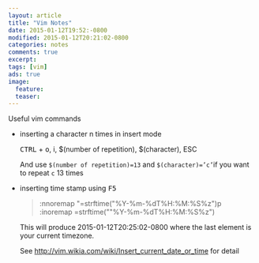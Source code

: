 ```yaml
---
layout: article
title: "Vim Notes"
date: 2015-01-12T19:52:-0800
modified: 2015-01-12T20:21:02-0800
categories: notes
comments: true
excerpt:
tags: [vim]
ads: true
image:
  feature:
  teaser:
---
```


Useful vim commands

* inserting a character n times in insert mode

    <kbd>CTRL</kbd> + <kbd>o</kbd>, i, $(number of repetition), $(character), <kb>ESC</kb>

    And use `$(number of repetition)=13` and `$(character)=’c’`if you want to repeat `c` 13 times

* inserting time stamp using <kbd>F5</kbd>

    > :nnoremap <F5> "=strftime("%Y-%m-%dT%H:%M:%S%z")<CR>p<br>
    > :inoremap <F5> <C-R>=strftime(""%Y-%m-%dT%H:%M:%S%z")<CR>

    This will produce 2015-01-12T20:25:02-0800 where the last element is your current timezone.

    See <http://vim.wikia.com/wiki/Insert_current_date_or_time> for detail

